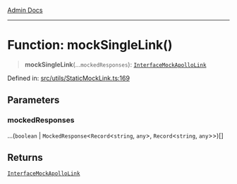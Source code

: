 [Admin Docs](/)

***

# Function: mockSingleLink()

> **mockSingleLink**(...`mockedResponses`): [`InterfaceMockApolloLink`](utils\StaticMockLink\README\interfaces\InterfaceMockApolloLink.md)

Defined in: [src/utils/StaticMockLink.ts:169](https://github.com/PalisadoesFoundation/talawa-admin/blob/main/src/utils/StaticMockLink.ts#L169)

## Parameters

### mockedResponses

...(`boolean` \| `MockedResponse`\<`Record`\<`string`, `any`\>, `Record`\<`string`, `any`\>\>)[]

## Returns

[`InterfaceMockApolloLink`](utils\StaticMockLink\README\interfaces\InterfaceMockApolloLink.md)
